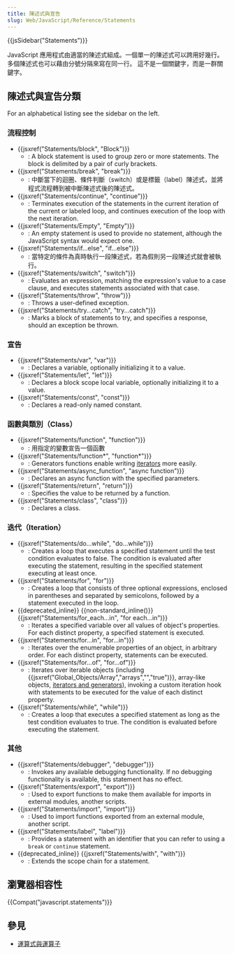 ```yaml
---
title: 陳述式與宣告
slug: Web/JavaScript/Reference/Statements
---
```

{{jsSidebar("Statements")}}

JavaScript 應用程式由適當的陳述式組成。一個單一的陳述式可以跨用好幾行。 多個陳述式也可以藉由分號分隔來寫在同一行。 這不是一個關鍵字，而是一群關鍵字。

## 陳述式與宣告分類

For an alphabetical listing see the sidebar on the left.

### 流程控制

- {{jsxref("Statements/block", "Block")}}
  - : A block statement is used to group zero or more statements. The block is delimited by a pair of curly brackets.
- {{jsxref("Statements/break", "break")}}
  - : 中斷當下的迴圈、條件判斷（switch）或是標籤（label）陳述式，並將程式流程轉到被中斷陳述式後的陳述式。
- {{jsxref("Statements/continue", "continue")}}
  - : Terminates execution of the statements in the current iteration of the current or labeled loop, and continues execution of the loop with the next iteration.
- {{jsxref("Statements/Empty", "Empty")}}
  - : An empty statement is used to provide no statement, although the JavaScript syntax would expect one.
- {{jsxref("Statements/if...else", "if...else")}}
  - : 當特定的條件為真時執行一段陳述式，若為假則另一段陳述式就會被執行。
- {{jsxref("Statements/switch", "switch")}}
  - : Evaluates an expression, matching the expression's value to a case clause, and executes statements associated with that case.
- {{jsxref("Statements/throw", "throw")}}
  - : Throws a user-defined exception.
- {{jsxref("Statements/try...catch", "try...catch")}}
  - : Marks a block of statements to try, and specifies a response, should an exception be thrown.

### 宣告

- {{jsxref("Statements/var", "var")}}
  - : Declares a variable, optionally initializing it to a value.
- {{jsxref("Statements/let", "let")}}
  - : Declares a block scope local variable, optionally initializing it to a value.
- {{jsxref("Statements/const", "const")}}
  - : Declares a read-only named constant.

### 函數與類別（Class）

- {{jsxref("Statements/function", "function")}}
  - : 用指定的變數宣告一個函數
- {{jsxref("Statements/function*", "function*")}}
  - : Generators functions enable writing [iterators](/zh-TW/docs/Web/JavaScript/Guide/The_Iterator_protocol) more easily.
- {{jsxref("Statements/async_function", "async function")}}
  - : Declares an async function with the specified parameters.
- {{jsxref("Statements/return", "return")}}
  - : Specifies the value to be returned by a function.
- {{jsxref("Statements/class", "class")}}
  - : Declares a class.

### 迭代（Iteration）

- {{jsxref("Statements/do...while", "do...while")}}
  - : Creates a loop that executes a specified statement until the test condition evaluates to false. The condition is evaluated after executing the statement, resulting in the specified statement executing at least once.
- {{jsxref("Statements/for", "for")}}
  - : Creates a loop that consists of three optional expressions, enclosed in parentheses and separated by semicolons, followed by a statement executed in the loop.
- {{deprecated_inline}} {{non-standard_inline()}} {{jsxref("Statements/for_each...in", "for each...in")}}
  - : Iterates a specified variable over all values of object's properties. For each distinct property, a specified statement is executed.
- {{jsxref("Statements/for...in", "for...in")}}
  - : Iterates over the enumerable properties of an object, in arbitrary order. For each distinct property, statements can be executed.
- {{jsxref("Statements/for...of", "for...of")}}
  - : Iterates over iterable objects (including {{jsxref("Global_Objects/Array","arrays","","true")}}, array-like objects, [iterators and generators](/zh-TW/docs/JavaScript/Guide/Iterators_and_Generators)), invoking a custom iteration hook with statements to be executed for the value of each distinct property.
- {{jsxref("Statements/while", "while")}}
  - : Creates a loop that executes a specified statement as long as the test condition evaluates to true. The condition is evaluated before executing the statement.

### 其他

- {{jsxref("Statements/debugger", "debugger")}}
  - : Invokes any available debugging functionality. If no debugging functionality is available, this statement has no effect.
- {{jsxref("Statements/export", "export")}}
  - : Used to export functions to make them available for imports in external modules, another scripts.
- {{jsxref("Statements/import", "import")}}
  - : Used to import functions exported from an external module, another script.
- {{jsxref("Statements/label", "label")}}
  - : Provides a statement with an identifier that you can refer to using a `break` or `continue` statement.
- {{deprecated_inline}} {{jsxref("Statements/with", "with")}}
  - : Extends the scope chain for a statement.

## 瀏覽器相容性

{{Compat("javascript.statements")}}

## 參見

- [運算式與運算子](/docs/Web/JavaScript/Reference/Operators)
